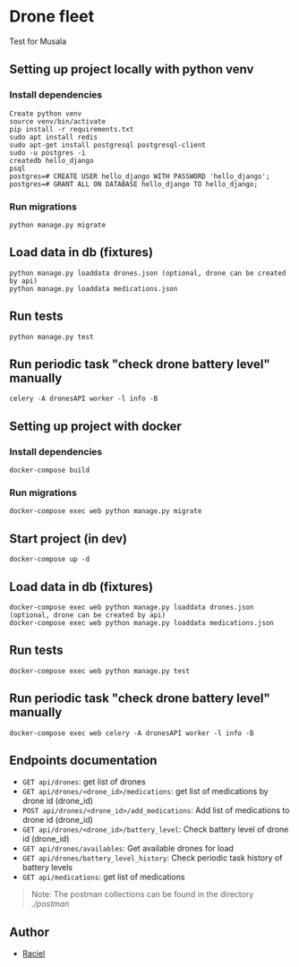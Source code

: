# Drone fleet

Test for Musala

## Setting up project locally with python venv

### Install dependencies

```
Create python venv
source venv/bin/activate
pip install -r requirements.txt
sudo apt install redis
sudo apt-get install postgresql postgresql-client
sudo -u postgres -i
createdb hello_django
psql
postgres=# CREATE USER hello_django WITH PASSWORD 'hello_django';
postgres=# GRANT ALL ON DATABASE hello_django TO hello_django;

```

### Run migrations

```
python manage.py migrate
```

## Load data in db (fixtures)

```
python manage.py loaddata drones.json (optional, drone can be created by api)
python manage.py loaddata medications.json
```

## Run tests

```
python manage.py test
```

## Run periodic task "check drone battery level" manually

```
celery -A dronesAPI worker -l info -B
```



## Setting up project with docker

### Install dependencies

```
docker-compose build
```

### Run migrations

```
docker-compose exec web python manage.py migrate
```

## Start project (in dev)

```
docker-compose up -d
```

## Load data in db (fixtures)

```
docker-compose exec web python manage.py loaddata drones.json (optional, drone can be created by api)
docker-compose exec web python manage.py loaddata medications.json
```

## Run tests

```
docker-compose exec web python manage.py test
```

## Run periodic task "check drone battery level" manually

```
docker-compose exec web celery -A dronesAPI worker -l info -B
```

## Endpoints documentation

- `GET api/drones`: get list of drones
- `GET api/drones/<drone_id>/medications`: get list of medications by drone id (drone_id)
- `POST api/drones/<drone_id>/add_medications`: Add list of medications to drone id (drone_id)
- `GET api/drones/<drone_id>/battery_level`: Check battery level of drone id (drone_id)
- `GET api/drones/availables`: Get available drones for load
- `GET api/drones/battery_level_history`: Check periodic task history of battery levels
- `GET api/medications`: get list of medications

> Note: The postman collections can be found in the directory *./postman*

## Author

- [Raciel](http://website)
